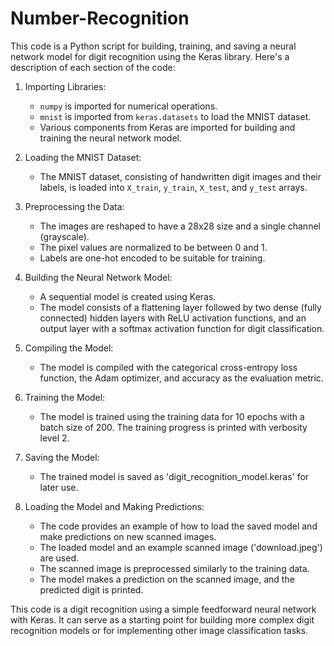 # Number-Recognition
This code is a Python script for building, training, and saving a neural network model for digit recognition using the Keras library. Here's a description of each section of the code:

1. Importing Libraries:
   - `numpy` is imported for numerical operations.
   - `mnist` is imported from `keras.datasets` to load the MNIST dataset.
   - Various components from Keras are imported for building and training the neural network model.

2. Loading the MNIST Dataset:
   - The MNIST dataset, consisting of handwritten digit images and their labels, is loaded into `X_train`, `y_train`, `X_test`, and `y_test` arrays.

3. Preprocessing the Data:
   - The images are reshaped to have a 28x28 size and a single channel (grayscale).
   - The pixel values are normalized to be between 0 and 1.
   - Labels are one-hot encoded to be suitable for training.

4. Building the Neural Network Model:
   - A sequential model is created using Keras.
   - The model consists of a flattening layer followed by two dense (fully connected) hidden layers with ReLU activation functions, and an output layer with a softmax activation function for digit classification.

5. Compiling the Model:
   - The model is compiled with the categorical cross-entropy loss function, the Adam optimizer, and accuracy as the evaluation metric.

6. Training the Model:
   - The model is trained using the training data for 10 epochs with a batch size of 200. The training progress is printed with verbosity level 2.
   
7. Saving the Model:
   - The trained model is saved as 'digit_recognition_model.keras' for later use.

8. Loading the Model and Making Predictions:
   - The code provides an example of how to load the saved model and make predictions on new scanned images.
   - The loaded model and an example scanned image ('download.jpeg') are used.
   - The scanned image is preprocessed similarly to the training data.
   - The model makes a prediction on the scanned image, and the predicted digit is printed.

This code is a digit recognition using a simple feedforward neural network with Keras. It can serve as a starting point for building more complex digit recognition models or for implementing other image classification tasks.
